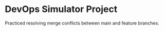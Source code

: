 # DevOps Simulator Project 
Practiced resolving merge conflicts between main and feature branches. 
